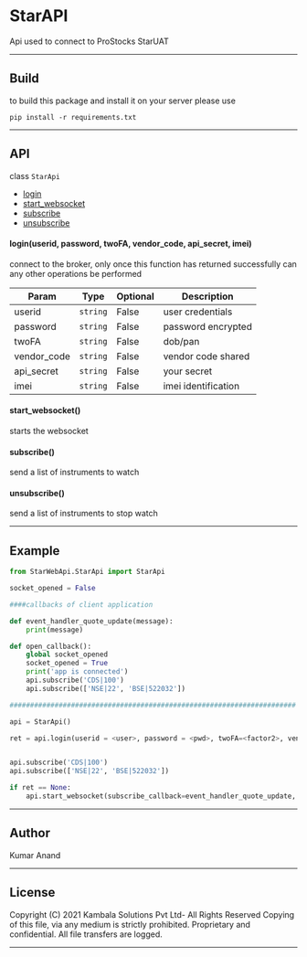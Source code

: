 # StarAPI

Api used to connect to ProStocks StarUAT
****

## Build

to build this package and install it on your server please use 

``` pip install -r requirements.txt ```


****

## API 
class  ```StarApi```
- [login](#md-login)
- [start_websocket](#markdown-header-start_websocket)
- [subscribe](#markdown-header-subscribe)
- [unsubscribe](#markdown-header-unsubscribe)

#### <a name="md-login"></a> login(userid, password, twoFA, vendor_code, api_secret, imei)
connect to the broker, only once this function has returned successfully can any other operations be performed

| Param | Type | Optional |Description |
| --- | --- | --- | ---|
| userid | ```string``` | False | user credentials |
| password | ```string```| False | password encrypted |
| twoFA | ```string``` | False | dob/pan |
| vendor_code | ```string``` | False | vendor code shared  |
| api_secret | ```string``` | False | your secret   |
| imei | ```string``` | False | imei identification |

#### start_websocket()
starts the websocket

#### subscribe()
send a list of instruments to watch

#### unsubscribe()
send a list of instruments to stop watch

****
## Example


```python
from StarWebApi.StarApi import StarApi 

socket_opened = False

####callbacks of client application

def event_handler_quote_update(message):
    print(message)

def open_callback():
    global socket_opened
    socket_opened = True
    print('app is connected')
    api.subscribe('CDS|100')
	api.subscribe(['NSE|22', 'BSE|522032'])

######################################################################

api = StarApi()

ret = api.login(userid = <user>, password = <pwd>, twoFA=<factor2>, vendor_code=<vc>, api_secret=<apikey>, imei=<imei>)


api.subscribe('CDS|100')
api.subscribe(['NSE|22', 'BSE|522032'])

if ret == None:
    api.start_websocket(subscribe_callback=event_handler_quote_update, socket_open_callback=open_callback)
```

****

## Author

Kumar Anand

****

## License

Copyright (C) 2021 Kambala Solutions Pvt Ltd- All Rights Reserved
Copying of this file, via any medium is strictly prohibited.
Proprietary and confidential.
All file transfers are logged.

****


